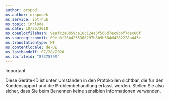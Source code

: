 ```yaml
---
author: orspod
ms.author: orspodek
ms.service: iot-hub
ms.topic: include
ms.date: 10/26/2018
ms.openlocfilehash: 9eafc2a0b59ca10c124a3f566d7ec9bbf7dec66f
ms.sourcegitcommit: 09da3f26b4235368297b8b9b604d4282228a443c
ms.translationtype: HT
ms.contentlocale: de-DE
ms.lasthandoff: 07/28/2020
ms.locfileid: "87375799"
---
```

> [!IMPORTANT]
> Diese Geräte-ID ist unter Umständen in den Protokollen sichtbar, die für den Kundensupport und die Problembehandlung erfasst werden. Stellen Sie also sicher, dass Sie beim Benennen keine sensiblen Informationen verwenden.
>